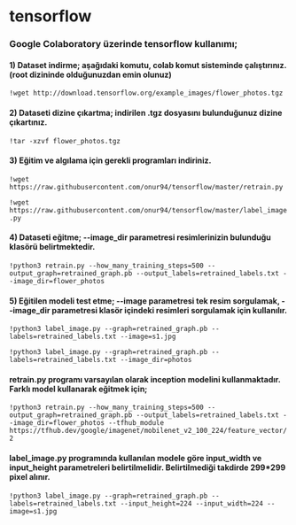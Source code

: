 # tensorflow
### Google Colaboratory üzerinde tensorflow kullanımı;

#### 1) Dataset indirme; aşağıdaki komutu, colab komut sisteminde çalıştırınız. (root dizininde olduğunuzdan emin olunuz)
``` !wget http://download.tensorflow.org/example_images/flower_photos.tgz ```

#### 2) Dataseti dizine çıkartma; indirilen .tgz dosyasını bulunduğunuz dizine çıkartınız.
``` !tar -xzvf flower_photos.tgz ```

#### 3) Eğitim ve algılama için gerekli programları indiriniz.
``` !wget https://raw.githubusercontent.com/onur94/tensorflow/master/retrain.py ```

``` !wget https://raw.githubusercontent.com/onur94/tensorflow/master/label_image.py ```
	
#### 4) Dataseti eğitme; --image_dir parametresi resimlerinizin bulunduğu klasörü belirtmektedir.
``` !python3 retrain.py --how_many_training_steps=500 --output_graph=retrained_graph.pb --output_labels=retrained_labels.txt --image_dir=flower_photos ```

#### 5) Eğitilen modeli test etme; --image parametresi tek resim sorgulamak, --image_dir parametresi klasör içindeki resimleri sorgulamak için kullanılır.
``` !python3 label_image.py --graph=retrained_graph.pb --labels=retrained_labels.txt --image=s1.jpg ```

``` !python3 label_image.py --graph=retrained_graph.pb --labels=retrained_labels.txt --image_dir=photos ```


#### retrain.py programı varsayılan olarak inception modelini kullanmaktadır. Farklı model kullanarak eğitmek için;
``` !python3 retrain.py --how_many_training_steps=500 --output_graph=retrained_graph.pb --output_labels=retrained_labels.txt --image_dir=flower_photos --tfhub_module https://tfhub.dev/google/imagenet/mobilenet_v2_100_224/feature_vector/2 ```

#### label_image.py programında kullanılan modele göre input_width ve input_height parametreleri belirtilmelidir. Belirtilmediği takdirde 299*299 pixel alınır.
``` !python3 label_image.py --graph=retrained_graph.pb --labels=retrained_labels.txt --input_height=224 --input_width=224 --image=s1.jpg ```
